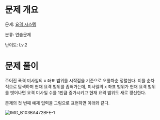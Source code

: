 # 문제 개요

문제: [요격 시스템](https://school.programmers.co.kr/learn/courses/30/lessons/181188)

분류: 연습문제

난이도: Lv.2

# 문제 풀이

주어진 폭격 미사일의 x 좌표 범위를 시작점을 기준으로 오름차순 정렬한다. 이를 순차적으로 탐색하며 현재 요격 범위를 좁혀가는데, 미사일의 x 좌표 범위가 현재 요격 범위를 벗어나면 요격 미사일 수를 1만큼 증가시키고 현재 요격 범위도 새로 갱신한다.

문제의 첫 번째 예제 입력을 그림으로 표현하면 아래와 같다.

![IMG_B103BA472BFE-1](https://github.com/nullyng/MyAlgorithmStudy/assets/57346428/89177e6f-24b5-4239-bc53-6b187097c188)
